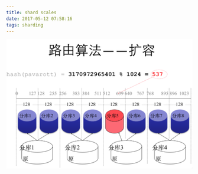 ```yaml
---
title: shard scales
date: 2017-05-12 07:58:16
tags: sharding
---
```


![sharding](https://github.com/funkygao/blogassets/blob/master/img/shared-scales.png?raw=true)
